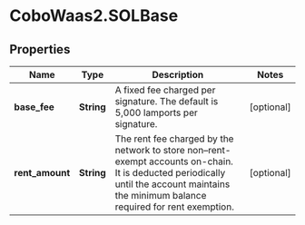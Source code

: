 # CoboWaas2.SOLBase

## Properties

Name | Type | Description | Notes
------------ | ------------- | ------------- | -------------
**base_fee** | **String** | A fixed fee charged per signature. The default is 5,000 lamports per signature. | [optional] 
**rent_amount** | **String** | The rent fee charged by the network to store non–rent-exempt accounts on-chain. It is deducted periodically until the account maintains the minimum balance required for rent exemption. | [optional] 



